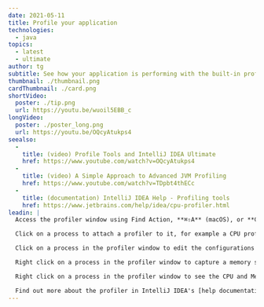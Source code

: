```yaml
---
date: 2021-05-11
title: Profile your application
technologies:
  - java
topics:
  - latest
  - ultimate
author: tg
subtitle: See how your application is performing with the built-in profiler
thumbnail: ./thumbnail.png
cardThumbnail: ./card.png
shortVideo:
  poster: ./tip.png
  url: https://youtu.be/wuoil5EBB_c
longVideo:
  poster: ./poster_long.png
  url: https://youtu.be/OQcyAtukps4
seealso:
  - 
    title: (video) Profile Tools and IntelliJ IDEA Ultimate
    href: https://www.youtube.com/watch?v=OQcyAtukps4
  - 
    title: (video) A Simple Approach to Advanced JVM Profiling
    href: https://www.youtube.com/watch?v=TDpbt4thECc
  - 
    title: (documentation) IntelliJ IDEA Help - Profiling tools
    href: https://www.jetbrains.com/help/idea/cpu-profiler.html
leadin: |
  Access the profiler window using Find Action, **⌘⇧A** (macOS), or **Ctrl+Shift+A** (Windows/Linux), or via the quick access buttons, and it shows a list of running processes

  Click on a process to attach a profiler to it, for example a CPU profiler. The IDE will show the results, for example as a Flame Graph.

  Click on a process in the profiler window to edit the configurations of the profilers.

  Right click on a process in the profiler window to capture a memory snapshot at this moment in time. Open this to see which objects are taking up the most space on the heap.

  Right click on a process in the profiler window to see the CPU and Memory use in real time. This is really helpful for getting a current view on what's happening in the application right now.

  Find out more about the profiler in IntelliJ IDEA's [help documentation](https://www.jetbrains.com/help/idea/cpu-profiler.html).
---
```


